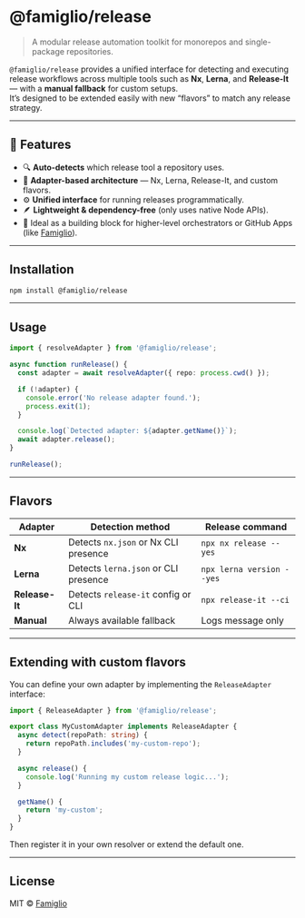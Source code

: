 # @famiglio/release

> A modular release automation toolkit for monorepos and single-package repositories.

`@famiglio/release` provides a unified interface for detecting and executing release workflows across multiple tools such as **Nx**, **Lerna**, and **Release-It** — with a **manual fallback** for custom setups.  
It’s designed to be extended easily with new “flavors” to match any release strategy.

---

## 🚀 Features

- 🔍 **Auto-detects** which release tool a repository uses.
- 🧩 **Adapter-based architecture** — Nx, Lerna, Release-It, and custom flavors.
- ⚙️ **Unified interface** for running releases programmatically.
- 🪶 **Lightweight & dependency-free** (only uses native Node APIs).
- 🧱 Ideal as a building block for higher-level orchestrators or GitHub Apps (like [Famiglio](https://github.com/famiglio)).

---

## Installation

```bash
npm install @famiglio/release
```

---

## Usage

```ts
import { resolveAdapter } from '@famiglio/release';

async function runRelease() {
  const adapter = await resolveAdapter({ repo: process.cwd() });

  if (!adapter) {
    console.error('No release adapter found.');
    process.exit(1);
  }

  console.log(`Detected adapter: ${adapter.getName()}`);
  await adapter.release();
}

runRelease();
```

---

## Flavors

| Adapter        | Detection method                     | Release command           |
| -------------- | ------------------------------------ | ------------------------- |
| **Nx**         | Detects `nx.json` or Nx CLI presence | `npx nx release --yes`    |
| **Lerna**      | Detects `lerna.json` or CLI presence | `npx lerna version --yes` |
| **Release-It** | Detects `release-it` config or CLI   | `npx release-it --ci`     |
| **Manual**     | Always available fallback            | Logs message only         |

---

## Extending with custom flavors

You can define your own adapter by implementing the `ReleaseAdapter` interface:

```ts
import { ReleaseAdapter } from '@famiglio/release';

export class MyCustomAdapter implements ReleaseAdapter {
  async detect(repoPath: string) {
    return repoPath.includes('my-custom-repo');
  }

  async release() {
    console.log('Running my custom release logic...');
  }

  getName() {
    return 'my-custom';
  }
}
```

Then register it in your own resolver or extend the default one.

---

## License

MIT © [Famiglio](https://github.com/famiglio)
